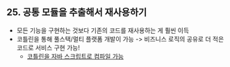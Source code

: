 ## 25. 공통 모듈을 추출해서 재사용하기

- 모든 기능을 구현하는 것보다 기존의 코드를 재사용하는 게 훨씬 이득
- 코틀린을 통해 풀스택/멀티 플랫폼 개발이 가능 -> 비즈니스 로직의 공유로 더 적은 코드로 서비스 구현 가능!
  - [코틀린을 자바 스크립트로 컴파일 가능](https://kotlinlang.org/docs/js-overview.html)